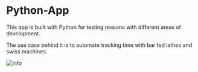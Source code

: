 # Python-App
This app is built with Python for testing reasons with different areas of development.

The use case behind it is to automate tracking time with bar fed lathes and swiss machines.

![info](https://user-images.githubusercontent.com/1377047/184508726-4fe579e6-a078-4c12-94e5-eacc998d3108.png)
